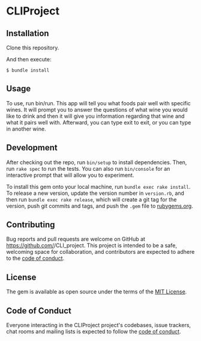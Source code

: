 # CLIProject


## Installation

Clone this repository. 

And then execute:

    $ bundle install


## Usage

To use, run  bin/run. This app will tell you what foods pair well with specific wines. It will prompt you to answer the questions of what wine you would like to drink and then it will give you information regarding that wine and what it pairs well with. Afterward, you can type exit to exit, or you can type in another wine. 

## Development

After checking out the repo, run `bin/setup` to install dependencies. Then, run `rake spec` to run the tests. You can also run `bin/console` for an interactive prompt that will allow you to experiment.

To install this gem onto your local machine, run `bundle exec rake install`. To release a new version, update the version number in `version.rb`, and then run `bundle exec rake release`, which will create a git tag for the version, push git commits and tags, and push the `.gem` file to [rubygems.org](https://rubygems.org).

## Contributing

Bug reports and pull requests are welcome on GitHub at https://github.com/<tnhubbar>/CLI_project. This project is intended to be a safe, welcoming space for collaboration, and contributors are expected to adhere to the [code of conduct](https://github.com/<tnhubbar>/CLI_project/blob/master/CODE_OF_CONDUCT.md).


## License

The gem is available as open source under the terms of the [MIT License](https://opensource.org/licenses/MIT).

## Code of Conduct

Everyone interacting in the CLIProject project's codebases, issue trackers, chat rooms and mailing lists is expected to follow the [code of conduct](https://github.com/<tnhubbar>/CLI_project/blob/master/CODE_OF_CONDUCT.md).
